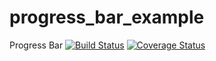 # progress_bar_example
Progress Bar
[![Build Status](https://travis-ci.org/sergiormb/progress_bar_example.svg?branch=master)](https://travis-ci.org/sergiormb/progress_bar_example)
[![Coverage Status](https://coveralls.io/repos/github/sergiormb/progress_bar_example/badge.svg?branch=master)](https://coveralls.io/github/sergiormb/progress_bar_example?branch=master)
